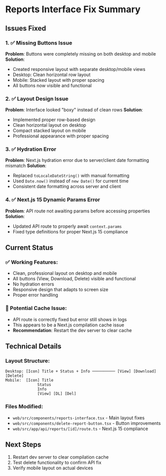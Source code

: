 # Reports Interface Fix Summary

## Issues Fixed

### 1. ✅ Missing Buttons Issue
**Problem**: Buttons were completely missing on both desktop and mobile
**Solution**: 
- Created responsive layout with separate desktop/mobile views
- Desktop: Clean horizontal row layout
- Mobile: Stacked layout with proper spacing
- All buttons now visible and functional

### 2. ✅ Layout Design Issue  
**Problem**: Interface looked "boxy" instead of clean rows
**Solution**:
- Implemented proper row-based design
- Clean horizontal layout on desktop
- Compact stacked layout on mobile
- Professional appearance with proper spacing

### 3. ✅ Hydration Error
**Problem**: Next.js hydration error due to server/client date formatting mismatch
**Solution**:
- Replaced `toLocaleDateString()` with manual formatting
- Used `Date.now()` instead of `new Date()` for current time
- Consistent date formatting across server and client

### 4. ✅ Next.js 15 Dynamic Params Error
**Problem**: API route not awaiting params before accessing properties
**Solution**:
- Updated API route to properly await `context.params`
- Fixed type definitions for proper Next.js 15 compliance

## Current Status

### ✅ Working Features:
- Clean, professional layout on desktop and mobile
- All buttons (View, Download, Delete) visible and functional
- No hydration errors
- Responsive design that adapts to screen size
- Proper error handling

### 🔄 Potential Cache Issue:
- API route is correctly fixed but error still shows in logs
- This appears to be a Next.js compilation cache issue
- **Recommendation**: Restart the dev server to clear cache

## Technical Details

### Layout Structure:
```
Desktop: [Icon] Title + Status + Info ────────── [View] [Download] [Delete]
Mobile:  [Icon] Title
              Status
              Info
              [View] [DL] [Del]
```

### Files Modified:
- `web/src/components/reports-interface.tsx` - Main layout fixes
- `web/src/components/delete-report-button.tsx` - Button improvements  
- `web/src/app/api/reports/[id]/route.ts` - Next.js 15 compliance

## Next Steps
1. Restart dev server to clear compilation cache
2. Test delete functionality to confirm API fix
3. Verify mobile layout on actual devices